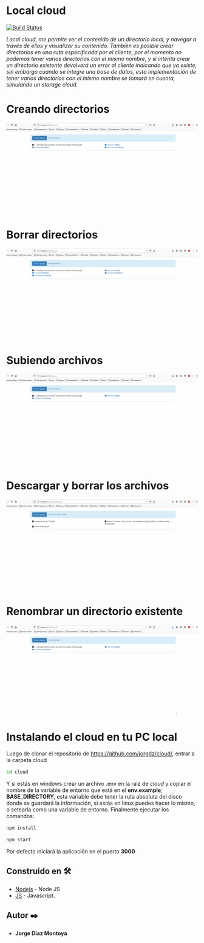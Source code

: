 # Local cloud

[![Build Status](https://travis-ci.org/joemccann/dillinger.svg?branch=master)](https://travis-ci.org/joemccann/dillinger)

_Local cloud, me permite ver el contenido de un directorio local, y navegar a través de ellos y visualizar su contenido. También es posible crear directorios en una ruta especificada por el cliente, por el momento no podemos tener varios directorios con el mismo nombre, y si intenta crear un directorio existente devolverá un error al cliente indicando que ya existe, sin embargo cuando se integre una base de datos, esta implementación de tener varios directorios con el mismo nombre se tomará en cuenta, simulando un storage cloud._

# Creando directorios
![Crear directorio][cap1]


# Borrar directorios
![Borrar directorio][cap2]


# Subiendo archivos
![Subir archivos][cap3]


# Descargar y borrar los archivos
![Abrir_borrar archivos][cap4]


# Renombrar un directorio existente
![Renombrar directorio][cap5]


# Instalando el cloud en tu PC local
Luego de clonar el repositorio de https://github.com/jorgdz/cloud/, entrar a la carpeta cloud

```bash
cd cloud
```

Y si estás en windows crear un archivo .env en la raiz de _cloud_ y copiar el nombre de la variable de entorno que está en el __env.example__; __BASE_DIRECTORY__, esta variable debe tener la ruta absoluta del disco donde se guardará la información, si estás en linux puedes hacer lo mismo, o setearla como una variable de entorno.
Finalmente ejecutar los comandos:

```bash
npm install
```
```bash
npm start
```

Por defecto iniciará la aplicación en el puerto __3000__

## Construido en 🛠️

- [Nodejs](https://nodejs.org/en/) - Node JS
- [JS](https://developer.mozilla.org/es/docs/Web/JavaScript) - Javascript.

## Autor ✒️

- **Jorge Diaz Montoya**

[cap1]: /docs/cap1.gif "Crear directorio"
[cap2]: /docs/cap2.gif "Borrar directorio"
[cap3]: /docs/cap3.gif "Subir archivos"
[cap4]: /docs/cap4.gif "Abrir_borrar archivos"
[cap5]: /docs/cap5.gif "Renombrar directorio"
